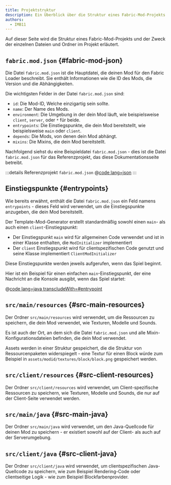 ```yaml
---
title: Projektstruktur
description: Ein Überblick über die Struktur eines Fabric-Mod-Projekts.
authors:
  - IMB11
---
```


Auf dieser Seite wird die Struktur eines Fabric-Mod-Projekts und der Zweck der einzelnen Dateien und Ordner im Projekt erläutert.

## `fabric.mod.json` {#fabric-mod-json}

Die Datei `fabric.mod.json` ist die Hauptdatei, die deinen Mod für den Fabric Loader beschreibt. Sie enthält Informationen wie die ID des Mods, die Version und die Abhängigkeiten.

Die wichtigsten Felder in der Datei `fabric.mod.json` sind:

- `id`: Die Mod-ID, Welche einzigartig sein sollte.
- `name`: Der Name des Mods.
- `environment`: Die Umgebung in der dein Mod läuft, wie beispielsweise `client`, `server`, oder `*` für beide.
- `entrypoints`: Die Einstiegspunkte, die dein Mod bereitstellt, wie beispielsweise `main` oder `client`.
- `depends`: Die Mods, von denen dein Mod abhängt.
- `mixins`: Die Mixins, die dein Mod bereitstellt.

Nachfolgend siehst du eine Beispieldatei `fabric.mod.json` - dies ist die Datei `fabric.mod.json` für das Referenzprojekt, das diese Dokumentationsseite betreibt.

:::details Referenzprojekt `fabric.mod.json`
@[code lang=json](@/reference/1.21/src/main/resources/fabric.mod.json)
:::

## Einstiegspunkte {#entrypoints}

Wie bereits erwähnt, enthält die Datei `fabric.mod.json` ein Feld namens `entrypoints` - dieses Feld wird verwendet, um die Einstiegspunkte anzugeben, die dein Mod bereitstellt.

Der Template-Mod-Generator erstellt standardmäßig sowohl einen `main`- als auch einen `client`-Einstiegspunkt:

- Der Einstiegspunkt `main` wird für allgemeinen Code verwendet und ist in einer Klasse enthalten, die `ModInitializer` implementiert
- Der `client` Einstiegspunkt wird für clientspezifischen Code genutzt und seine Klasse implementiert `ClientModInitializer`

Diese Einstiegspunkte werden jeweils aufgerufen, wenn das Spiel beginnt.

Hier ist ein Beispiel für einen einfachen `main`-Einstiegspunkt, der eine Nachricht an die Konsole ausgibt, wenn das Spiel startet:

@[code lang=java transcludeWith=#entrypoint](@/reference/1.21/src/main/java/com/example/docs/ExampleMod.java)

## `src/main/resources` {#src-main-resources}

Der Ordner `src/main/resources` wird verwendet, um die Ressourcen zu speichern, die dein Mod verwendet, wie Texturen, Modelle und Sounds.

Es ist auch der Ort, an dem sich die Datei `fabric.mod.json` und alle Mixin-Konfigurationsdateien befinden, die dein Mod verwendet.

Assets werden in einer Struktur gespeichert, die die Struktur von Ressourcenpaketen widerspiegelt - eine Textur für einen Block würde zum Beispiel in `assets/modid/textures/block/block.png` gespeichert werden.

## `src/client/resources` {#src-client-resources}

Der Ordner `src/client/resources` wird verwendet, um Client-spezifische Ressourcen zu speichern, wie Texturen, Modelle und Sounds, die nur auf der Client-Seite verwendet werden.

## `src/main/java` {#src-main-java}

Der Ordner `src/main/java` wird verwendet, um den Java-Quellcode für deinen Mod zu speichern - er existiert sowohl auf der Client- als auch auf der Serverumgebung.

## `src/client/java` {#src-client-java}

Der Ordner `src/client/java` wird verwendet, um clientspezifischen Java-Quellcode zu speichern, wie zum Beispiel Rendering-Code oder clientseitige Logik - wie zum Beispiel Blockfarbenprovider.
